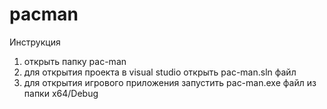 # pacman
Инструкция
1) открыть папку pac-man
2) для открытия проекта в visual studio открыть pac-man.sln файл
3) для открытия игрового приложения запустить pac-man.exe файл из папки x64/Debug
